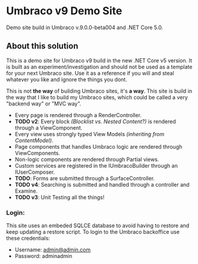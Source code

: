 # Umbraco v9 Demo Site
Demo site build in Umbraco v.9.0.0-beta004 and .NET Core 5.0.

## About this solution
This is a demo site for Umbraco v9 build in the new .NET Core v5 version. 
It is built as an experiment/investigation and should not be used as a template for your next Umbraco site.
Use it as a reference if you will and steal whatever you like and ignore the things you dont.

This is not **the way** of building Umbraco sites, it's **a way**. 
This site is build in the way that I like to build my Umbraco sites, which could be called a very "backend way" or "MVC way". 
- Every page is rendered through a RenderController.
- **TODO v2**: Every block *(Blocklist vs. Nested Content?)* is rendered through a ViewComponent.
- Every view uses strongly typed View Models *(inheriting from ContentModel)*.
- Page components that handles Umbraco logic are rendered through ViewComponents.
- Non-logic components are rendered through Partial views.
- Custom services are registered in the IUmbracoBuilder through an IUserComposer.
- **TODO**: Forms are submitted through a SurfaceController.
- **TODO v4**: Searching is submitted and handled through a controller and Examine.
- **TODO v3**: Unit Testing all the things!

### Login:
This site uses an embeded SQLCE database to avoid having to restore and keep updating a restore script.
To login to the Umbraco backoffice use these credentials:
- Username: admin@admin.com
- Password: adminadmin

